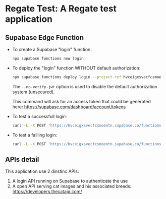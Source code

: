 # Regate Test: A Regate test application

## Supabase Edge Function

- To create a Supabase "login" function:

  ```sh
  npx supabase functions new login
  ```

- To deploy the "login" function WITHOUT default authorization:

  ```sh
  npx supabase functions deploy login --project-ref hvceigxsvecfcsmoentn --no-verify-jwt
  ```

  The `--no-verify-jwt` option is used to disable the default authorization system (unsecured).

  This command will ask for an access token that could be generated here:
  <https://supabase.com/dashboard/account/tokens>

- To test a successfull login:

  ```sh
  curl -L -X POST 'https://hvceigxsvecfcsmoentn.supabase.co/functions/v1/login' --data '{"email": "test@regate.io", "password": "password"}'
  ```

- To test a failling login:

  ```sh
  curl -L -X POST 'https://hvceigxsvecfcsmoentn.supabase.co/functions/v1/login' --data '{}'
  ```

## APIs detail

This application use 2 dinstinc APIs:

1. A login API running on Supabase to authenticate the use
2. A open API serving cat images and his associated breeds: <https://developers.thecatapi.com/>
